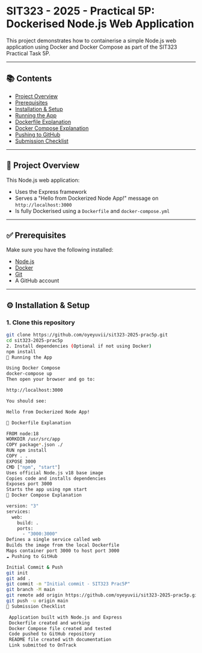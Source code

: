 # SIT323 - 2025 - Practical 5P: Dockerised Node.js Web Application

This project demonstrates how to containerise a simple Node.js web application using Docker and Docker Compose as part of the SIT323 Practical Task 5P.

---

## 📚 Contents

- [Project Overview](#project-overview)
- [Prerequisites](#prerequisites)
- [Installation & Setup](#installation--setup)
- [Running the App](#running-the-app)
- [Dockerfile Explanation](#dockerfile-explanation)
- [Docker Compose Explanation](#docker-compose-explanation)
- [Pushing to GitHub](#pushing-to-github)
- [Submission Checklist](#submission-checklist)

---

## 📌 Project Overview

This Node.js web application:
- Uses the Express framework
- Serves a "Hello from Dockerized Node App!" message on `http://localhost:3000`
- Is fully Dockerised using a `Dockerfile` and `docker-compose.yml`

---

## ✅ Prerequisites

Make sure you have the following installed:

- [Node.js](https://nodejs.org/)
- [Docker](https://www.docker.com/)
- [Git](https://git-scm.com/)
- A GitHub account

---

## ⚙️ Installation & Setup

### 1. Clone this repository

```bash
git clone https://github.com/oyeyuvii/sit323-2025-prac5p.git
cd sit323-2025-prac5p
2. Install dependencies (Optional if not using Docker)
npm install
🚀 Running the App

Using Docker Compose
docker-compose up
Then open your browser and go to:

http://localhost:3000

You should see:

Hello from Dockerized Node App!

🐳 Dockerfile Explanation

FROM node:18
WORKDIR /usr/src/app
COPY package*.json ./
RUN npm install
COPY . .
EXPOSE 3000
CMD ["npm", "start"]
Uses official Node.js v18 base image
Copies code and installs dependencies
Exposes port 3000
Starts the app using npm start
🧩 Docker Compose Explanation

version: "3"
services:
  web:
    build: .
    ports:
      - "3000:3000"
Defines a single service called web
Builds the image from the local Dockerfile
Maps container port 3000 to host port 3000
☁️ Pushing to GitHub

Initial Commit & Push
git init
git add .
git commit -m "Initial commit - SIT323 Prac5P"
git branch -M main
git remote add origin https://github.com/oyeyuvii/sit323-2025-prac5p.git
git push -u origin main
📝 Submission Checklist

 Application built with Node.js and Express
 Dockerfile created and working
 Docker Compose file created and tested
 Code pushed to GitHub repository
 README file created with documentation
 Link submitted to OnTrack
